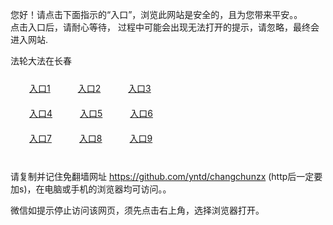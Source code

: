 您好！请点击下面指示的“入口”，浏览此网站是安全的，且为您带来平安。。 <br/>
点击入口后，请耐心等待， 过程中可能会出现无法打开的提示，请忽略，最终会进入网站. </br>

法轮大法在长春<br/>
<div style="padding:10px"><a style="margin:20px" target="_blank" href="https://dhp0rn6h7b1mu.cloudfront.net/2Qpsp?rwduweg" id="ccLink1" rel="nofollow">入口1</a> <a target="_blank" style="margin:20px" href="https://dkk8jif6pu3c1.cloudfront.net/2Qpsp?yhnqdaf" id="ccLink2" rel="nofollow">入口2</a> <a style="margin:20px" target="_blank" href="https://d24f3s6gn9znuk.cloudfront.net/2Qpsp?mvmlj" id="ccLink3" rel="nofollow">入口3</a></div>

<div style="padding:10px" ><a style="margin:20px" target="_blank" href="https://dhp0rn6h7b1mu.cloudfront.net/2Qpsp?rwduweg" id="ccLink4" rel="nofollow">入口4</a> <a style="margin:20px" href="https://dkk8jif6pu3c1.cloudfront.net/2Qpsp?yhnqdaf" target="_blank" id="ccLink5" rel="nofollow">入口5</a> <a style="margin:20px" href="https://d24f3s6gn9znuk.cloudfront.net/2Qpsp?mvmlj" target="_blank" id="ccLink6" rel="nofollow">入口6</a></div>

<div style="padding:10px"><a style="margin:20px" target="_blank" href="https://dhp0rn6h7b1mu.cloudfront.net/2Qpsp?rwduweg" id="ccLink7" rel="nofollow">入口7</a> <a style="margin:20px" href="https://dkk8jif6pu3c1.cloudfront.net/2Qpsp?yhnqdaf" target="_blank" id="ccLink8" rel="nofollow">入口8</a> <a style="margin:20px" target="_blank" href="https://d24f3s6gn9znuk.cloudfront.net/2Qpsp?mvmlj" id="ccLink9" rel="nofollow">入口9</a></div>

<br/>



请复制并记住免翻墙网址 https://github.com/yntd/changchunzx (http后一定要加s)，在电脑或手机的浏览器均可访问。。<br/>

微信如提示停止访问该网页，须先点击右上角，选择浏览器打开。

